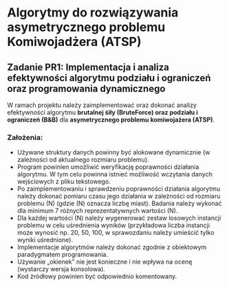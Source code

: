 # Algorytmy do rozwiązywania asymetrycznego problemu Komiwojadżera (ATSP)

## Zadanie PR1: Implementacja i analiza efektywności algorytmu podziału i ograniczeń oraz programowania dynamicznego

W ramach projektu należy zaimplementować oraz dokonać analizy efektywności algorytmu **brutalnej śiły (BruteForce) oraz podziału i ograniczeń (B&B)** dla **asymetrycznego problemu komiwojażera (ATSP)**.

### Założenia:

- Używane struktury danych powinny być alokowane dynamicznie (w zależności od aktualnego rozmiaru problemu).
- Program powinien umożliwić weryfikację poprawności działania algorytmu. W tym celu powinna istnieć możliwość wczytania danych wejściowych z pliku tekstowego.
- Po zaimplementowaniu i sprawdzeniu poprawności działania algorytmu należy dokonać pomiaru czasu jego działania w zależności od rozmiaru problemu \(N\) (gdzie \(N\) oznacza liczbę miast). Badania należy wykonać dla minimum 7 różnych reprezentatywnych wartości \(N\).
- Dla każdej wartości \(N\) należy wygenerować zestaw losowych instancji problemu w celu uśrednienia wyników (przykładowa liczba instancji może wynosić np. 20, 50, 100, w sprawozdaniu należy umieścić tylko wyniki uśrednione).
- Implementacje algorytmów należy dokonać zgodnie z obiektowym paradygmatem programowania.
- Używanie „okienek” nie jest konieczne i nie wpływa na ocenę (wystarczy wersja konsolowa).
- Kod źródłowy powinien być odpowiednio komentowany.
